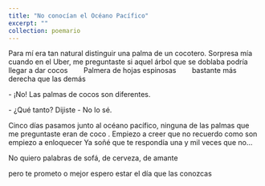 ```yaml
---
title: "No conocían el Océano Pacífico"
excerpt: ""
collection: poemario
---
```


<p>
Para mí era tan natural distinguir una palma de un cocotero.  
Sorpresa mía cuando en el Uber, me preguntaste si aquel árbol que se doblaba podría llegar a dar cocos  
 &nbsp;&nbsp;&nbsp; &nbsp;&nbsp; Palmera de hojas espinosas  
 &nbsp;&nbsp;&nbsp; &nbsp;&nbsp;                             bastante más derecha que las demás  </p>

<p>
- ¡No!
Las palmas de cocos son diferentes.  </p>
<p>
- ¿Qué tanto? Dijiste
- No lo sé.  </p>
<p>
Cinco días pasamos junto al océano pacífico,  
ninguna de las palmas que me preguntaste eran de coco . 
Empiezo a creer que no recuerdo como son  
empiezo a enloquecer  
Ya soñé que te respondía una y mil veces que no... </p> 
<p>
No quiero palabras de sofá,  
de cerveza,  
de amante  </p>
<p>
pero te prometo  
o mejor  
espero estar 
el día que las conozcas </p>
